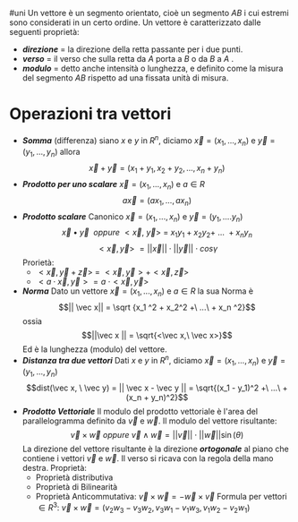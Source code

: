 #uni 
Un vettore è un segmento orientato, cioè un segmento $AB$ i cui estremi sono considerati in un certo ordine. Un vettore è caratterizzato dalle seguenti proprietà:
- ___direzione___ = la direzione della retta passante per i due punti.
- ___verso___ = il verso che sulla retta da $A$ porta a $B$ o da $B$ a $A$ .
- ___modulo___ = detto anche intensità o lunghezza, e definito come la misura del segmento $AB$ rispetto ad una fissata unità di misura.

# Operazioni tra vettori
- ___Somma___ (differenza)
	siano $x$ e $y$ in $R^n$, diciamo $\vec x = (x_1, ..., x_n)$ e $\vec y = (y_1,...,y_n)$ allora $$\vec x+\vec y = (x_1+y_1, x_2 + y_2, ..., x_n + y_n)$$
- ___Prodotto per uno scalare___
	$\vec x=(x_1,...,x_n)$  e  $a\in R$ $$a\vec x = (ax_1, ..., ax_n)$$
- ___Prodotto scalare___ Canonico
	$\vec x=(x_1,...,x_n)$  e  $\vec y = (y_1,....y_n)$  $$\vec x \bullet \vec y\ \  oppure \ <\vec x , \ \vec y> \ = \ x_1 y_1 + x_2 y_2 +\ ...\ + x_n y_n$$$$<\vec x,\vec y> \ =||\vec x||\cdot ||\vec y|| \cdot cos \gamma$$
	Prorietà:
	- $<\vec x , \vec y + \vec z> \  =  \ < \vec x, \vec y> + < \vec x , \vec z >$
	- $< a \cdot \vec x , \vec y > = a\  \cdot < \vec x, \vec y>$   
- ___Norma___ 
	Dato un vettore $\vec x=(x_1,...,x_n)$  e  $a\in R$  la sua Norma è $$|| \vec x|| = \sqrt {x_1 ^2 + x_2^2 +\ ...\ + x_n ^2}$$ ossia $$||\vec x || = \sqrt{<\vec x,\ \vec x>}$$ Ed è la lunghezza (modulo) del vettore.
- ___Distanza tra due vettori___
	Dati $x$ e $y$ in $R^n$, diciamo $\vec x = (x_1, ..., x_n)$ e $\vec y = (y_1,...,y_n)$ $$dist(\vec x, \ \vec y) = || \vec x - \vec y  || = \sqrt{(x_1 - y_1)^2 +\ ...\ + (x_n + y_n)^2}$$
- ___Prodotto Vettoriale___ 
	Il modulo del prodotto vettoriale è l'area del parallelogramma definito da $\vec{v}$ e $\vec{w}$.
	Il modulo del vettore risultante:$$\vec{v} \times \vec{w} \ oppure \ \vec{v} \land \vec{w}= ||\vec{v}|| \cdot || \vec{w}|| \sin(θ)$$La direzione del vettore risultante è la direzione ___ortogonale___ al piano che contiene i vettori $\vec{v}$ e $\vec{w}$.
	Il verso si ricava con la regola della mano destra.
	Proprietà:
	- Proprietà distributiva
	- Proprietà di Bilinearità 
	- Proprietà Anticommutativa: $\vec{v} \times \vec{w} = -\vec{w} \times \vec{v}$ 
	Formula per vettori $\in R^3$: $\vec{v} \times \vec{w} = (v_2w_3-v_3w_2,v_3w_1-v_1w_3,v_1w_2 - v_2w_1)$ 
